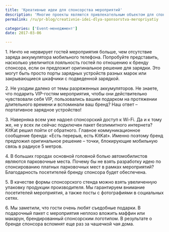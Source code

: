 ```yaml
---
title: 'Креативные идеи для спонсорства мероприятий'
description: 'Многие проекты являются привлекательным объектом для спонсорских интеграций. Консалтинговая группа «Полилог» хотела бы поделиться креативными идеями для присутствия бренда спонсора на площадке. 1. Ничто не нервирует гостей мероприятия больше, чем отсутствие заряда аккумулятора мобильного телефона. Попробуйте представить, насколько увеличится лояльность гостей по отношению к'
permalink: /ru/pr-blog/creativnie-idei-dlya-sponsorstva-meropriyatiy

categories: ['Event-менеджмент']
date: 2017-03-06

---
```

<p>1. Ничто не нервирует гостей мероприятия больше, чем отсутствие заряда аккумулятора мобильного телефона. Попробуйте представить, насколько увеличится лояльность гостей по отношению к бренду спонсора, если он предложит оригинальное решение для зарядки. Это могут быть просто порты зарядных устройств разных марок или закрывающиеся шкафчики с подведенной зарядкой.</p>
<p>2. Не уходим далеко от темы разряженных аккумуляторов. Не знаете, что подарить VIP-гостям мероприятия, чтобы они действительно чувствовали себя VIP, пользовались вашим подарком на протяжении длительного времени и вспоминали ваш бренд? Наш ответ &ndash; портативное зарядное устройство!</p>
<p>3. Наверняка всем уже надоел спонсорский доступ к Wi-Fi. Да и к тому же, не у всех ли сейчас подключен пакет безлимитного интернета? KitKat решил пойти от обратного. Главное коммуникационное сообщение бренда: &laquo;Есть перерыв, есть KitKat&raquo;. Именно поэтому бренд предложил оригинальное решение &ndash; точки, блокирующие мобильную связь в радиусе 5 метров.</p>
<p>4. В больших городах основной головной болью автомобилистов являются парковочные места. Почему бы не взять разработку идею по спонсированию платных парковочных мест в рамках мероприятий? Благодарность посетителей бренду спонсора будет обеспечена.</p>
<p>5. В качестве формы спонсорского стенда можно взять увеличенную упаковку продукции производителя. Мы гарантируем внимание посетителей мероприятия, а также посты с фотографиями в социальных сетях.</p>
<p>6. Мы заметили, что гости очень любят съедобные подарки. В подарочный пакет с мероприятия неплохо вложить маффин или макарун, брендированный спонсорским логотипом. В результате о бренде спонсора вспомнят еще раз за чашечкой чая дома.</p>

